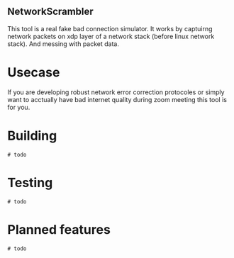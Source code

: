 ## NetworkScrambler
This tool is a real fake bad connection simulator.
It works by captuirng network packets on xdp layer
of a network stack (before linux network stack).
And messing with packet data.

# Usecase
If you are developing robust network error correction 
protocoles or simply want to acctually have bad
internet quality during zoom meeting this tool is for you.

# Building
    # todo

# Testing
    # todo

# Planned features
    # todo